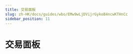 ```yaml
---
title: 交易面板
slug: zh-HK/docs/guides/wbo/EMw9wLjDVijrGykoB4ncwKTHnCc
sidebar_position: 11
---
```



# 交易面板

